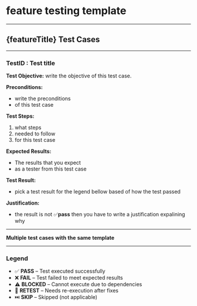 # feature testing template 

---

## {featureTitle} Test Cases

---

### TestID : Test title

**Test Objective:**
write the objective of this test case.

**Preconditions:**

* write the preconditions
* of this test case 

**Test Steps:**

1. what steps 
2. needed to follow 
3. for this test case

**Expected Results:**

* The results that you expect
* as a tester from this test case

**Test Result:**

* pick a test result for the legend bellow based of how the test passed

**Justification:**

* the result is not ✅**pass** then you have to write a justification expalining why

---

**Multiple** 
**test**
**cases**
**with**
**the**
**same**
**template**

---

### Legend

* ✅ **PASS** – Test executed successfully
* ❌ **FAIL** – Test failed to meet expected results
* ⚠️ **BLOCKED** – Cannot execute due to dependencies
* 🔄 **RETEST** – Needs re-execution after fixes
* ⏭️ **SKIP** – Skipped (not applicable)
